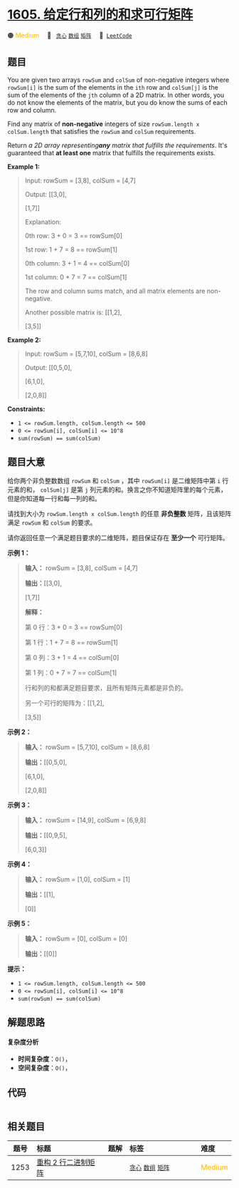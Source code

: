 # [1605. 给定行和列的和求可行矩阵](https://leetcode.com/problems/find-valid-matrix-given-row-and-column-sums)

🟠 <font color=#ffb800>Medium</font>&emsp; 🔖&ensp; [`贪心`](/leetcode-js/outline/tag/greedy.md) [`数组`](/leetcode-js/outline/tag/array.md) [`矩阵`](/leetcode-js/outline/tag/matrix.md)&emsp; 🔗&ensp;[`LeetCode`](https://leetcode.com/problems/find-valid-matrix-given-row-and-column-sums)

## 题目

You are given two arrays `rowSum` and `colSum` of non-negative integers where
`rowSum[i]` is the sum of the elements in the `ith` row and `colSum[j]` is the
sum of the elements of the `jth` column of a 2D matrix. In other words, you do
not know the elements of the matrix, but you do know the sums of each row and
column.

Find any matrix of **non-negative** integers of size `rowSum.length x
colSum.length` that satisfies the `rowSum` and `colSum` requirements.

Return _a 2D array representing**any** matrix that fulfills the requirements_.
It's guaranteed that **at least one** matrix that fulfills the requirements
exists.



**Example 1:**

> Input: rowSum = [3,8], colSum = [4,7]
> 
> Output: [[3,0],
> 
> > 
> > 
>  [1,7]]
> 
> Explanation: 
> 
> 0th row: 3 + 0 = 3 == rowSum[0]
> 
> 1st row: 1 + 7 = 8 == rowSum[1]
> 
> 0th column: 3 + 1 = 4 == colSum[0]
> 
> 1st column: 0 + 7 = 7 == colSum[1]
> 
> The row and column sums match, and all matrix elements are non-negative.
> 
> Another possible matrix is: [[1,2],
> 
> > 
> > 
> > 
> > 
> > 
> > 
> > 
>  [3,5]]

**Example 2:**

> Input: rowSum = [5,7,10], colSum = [8,6,8]
> 
> Output: [[0,5,0],
> 
> > 
> > 
>  [6,1,0],
> 
> > 
> > 
>  [2,0,8]]

**Constraints:**

  * `1 <= rowSum.length, colSum.length <= 500`
  * `0 <= rowSum[i], colSum[i] <= 10^8`
  * `sum(rowSum) == sum(colSum)`


## 题目大意

给你两个非负整数数组 `rowSum` 和 `colSum` ，其中 `rowSum[i]` 是二维矩阵中第 `i` 行元素的和， `colSum[j]`
是第 `j` 列元素的和。换言之你不知道矩阵里的每个元素，但是你知道每一行和每一列的和。

请找到大小为 `rowSum.length x colSum.length` 的任意 **非负整数**  矩阵，且该矩阵满足 `rowSum` 和
`colSum` 的要求。

请你返回任意一个满足题目要求的二维矩阵，题目保证存在 **至少一个**  可行矩阵。



**示例 1：**

> 
> 
> 
> 
> 
> **输入：** rowSum = [3,8], colSum = [4,7]
> 
> **输出：**[[3,0],
> 
> > 
>   [1,7]]
> 
> **解释：**
> 
> 第 0 行：3 + 0 = 3 == rowSum[0]
> 
> 第 1 行：1 + 7 = 8 == rowSum[1]
> 
> 第 0 列：3 + 1 = 4 == colSum[0]
> 
> 第 1 列：0 + 7 = 7 == colSum[1]
> 
> 行和列的和都满足题目要求，且所有矩阵元素都是非负的。
> 
> 另一个可行的矩阵为：[[1,2],
> 
> > 
> > 
> > 
> > 
>   [3,5]]
> 
> 

**示例 2：**

> 
> 
> 
> 
> 
> **输入：** rowSum = [5,7,10], colSum = [8,6,8]
> 
> **输出：**[[0,5,0],
> 
> > 
>   [6,1,0],
> 
> > 
>   [2,0,8]]
> 
> 

**示例 3：**

> 
> 
> 
> 
> 
> **输入：** rowSum = [14,9], colSum = [6,9,8]
> 
> **输出：**[[0,9,5],
> 
> > 
>   [6,0,3]]
> 
> 

**示例 4：**

> 
> 
> 
> 
> 
> **输入：** rowSum = [1,0], colSum = [1]
> 
> **输出：**[[1],
> 
> > 
>   [0]]
> 
> 

**示例 5：**

> 
> 
> 
> 
> 
> **输入：** rowSum = [0], colSum = [0]
> 
> **输出：**[[0]]
> 
> 



**提示：**

  * `1 <= rowSum.length, colSum.length <= 500`
  * `0 <= rowSum[i], colSum[i] <= 10^8`
  * `sum(rowSum) == sum(colSum)`


## 解题思路

#### 复杂度分析

- **时间复杂度**：`O()`，
- **空间复杂度**：`O()`，

## 代码

```javascript

```

## 相关题目

<!-- prettier-ignore -->
| 题号 | 标题 | 题解 | 标签 | 难度 |
| :------: | :------ | :------: | :------ | :------ |
| 1253 | [重构 2 行二进制矩阵](https://leetcode.com/problems/reconstruct-a-2-row-binary-matrix) |  |  [`贪心`](/leetcode-js/outline/tag/greedy.md) [`数组`](/leetcode-js/outline/tag/array.md) [`矩阵`](/leetcode-js/outline/tag/matrix.md) | <font color=#ffb800>Medium</font> |

<style>
.blue {
    background-color: #096dd9;
    padding: 0.25rem 0.5rem;
    margin: 0;
    font-size: 0.85em;
    border-radius: 3px;
    color: white;
    font-weight: 500;
}
table th:first-of-type { width: 10%; }
table th:nth-of-type(2) { width: 35%; }
table th:nth-of-type(3) { width: 10%; }
table th:nth-of-type(4) { width: 35%; }
table th:nth-of-type(5) { width: 10%; }
</style>
